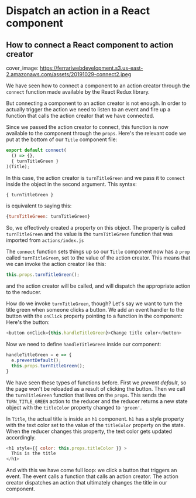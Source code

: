 # Dispatch an action in a React component
## How to connect a React component to action creator

cover_image: https://ferrariwebdevelopment.s3.us-east-2.amazonaws.com/assets/20191029-connect2.jpeg


We have seen how to connect a component to an action creator through the `connect` function made available by the React Redux library.

But connecting a component to an action creator is not enough. In order to actually trigger the action we need to listen to an event and fire up a function that calls the action creator that we have connected.

Since we passed the action creator to connect, this function is now available to the component through the `props`.
Here's the relevant code we put at the bottom of our `Title` component file:

```js
export default connect(
  () => {},
  { turnTitleGreen }
)(Title);
```

In this case, the action creator is `turnTitleGreen` and we pass it to `connect` inside the object in the second argument.
This syntax:

```js
{ turnTitleGreen }
```

is equivalent to saying this:

```js
{turnTitleGreen: turnTitleGreen}
```

So, we effectively created a property on this object. The property is called `turnTitleGreen` and the value is the `turnTitleGreen` function that was imported from `actions/index.js`

The `connect` function sets things up so our `Title` component now has a `prop` called `turnTitleGreen`, set to the value of the action creator.
This means that we can invoke the action creator like this:

```js
this.props.turnTitleGreen();
```

and the action creator will be called, and will dispatch the appropriate action to the reducer.

How do we invoke `turnTitleGreen`, though?
Let's say we want to turn the title green when someone clicks a button.
We add an event handler to the button with the `onClick` property pointing to
a function in the component:
Here's the button:

```js
<button onClick={this.handleTitleGreen}>Change title color</button>
```

Now we need to define `handleTitleGreen` inside our component:

```js
handleTitleGreen = e => {
  e.preventDefault();
  this.props.turnTitleGreen();
}
```

We have seen these types of functions before. First we *prevent default*, so the page won't be reloaded as a result of clicking the button.
Then we call the `turnTitleGreen` function that lives on the `props`.
This sends the `TURN_TITLE_GREEN` action to the reducer and the reducer returns a new state object with the `titleColor` property changed to `'green'`.

In `Title`, the actual title is inside an `h1` component. `h1` has a style property with the text color set to the value of the `titleColor` property on the state. When the reducer changes this property, the text color gets updated accordingly.

```js
<h1 style={{ color: this.props.titleColor }} >
  This is the title
</h1>
```

And with this we have come full loop: we click a button that triggers an event.
The event calls a function that calls an action creator.
The action creator dispatches an action that ultimately changes the title in our component.